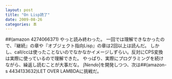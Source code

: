 ```yaml
---
layout: post
title: "On Lisp読了"
date: 2009-08-26
categories: 本
---
```

 ##(amazon 4274066371)
やっと読み終わった。
一回では理解できなかったので、『継続』の章や『オブジェクト指向Lisp』の章は2回以上は読んだ。
しかし、call/ccは使ったことないのでなかなかイメージしずらい。反対にCPS変換は実際に使っているので理解できた。
やっぱり、実際にプログラミングを続けながら、繰返し読むことが大事だな。
*[Nendo*]を開発しつつ、次は##(amazon-s 4434133632)LET OVER LAMBDAに挑戦だ。
